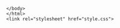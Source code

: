  <script>
        var inputLabel = document.getElementById('inputLabel');
         
        function pushBtn(obj) {
             
            var pushed = obj.innerHTML;
             
            if (pushed == '=') {
                // Calculate
                inputLabel.innerHTML = eval(inputLabel.innerHTML);
                 
            } else if (pushed == 'AC') {
                // All Clear
                inputLabel.innerHTML = '0';
                 
            } else {
                if (inputLabel.innerHTML == '0') {
                    inputLabel.innerHTML = pushed;
                     
                } else {
                    inputLabel.innerHTML += pushed;   
                }
            }
        }
    </script>
    </body>
    </html>
    <link rel="stylesheet" href="style.css">
   

